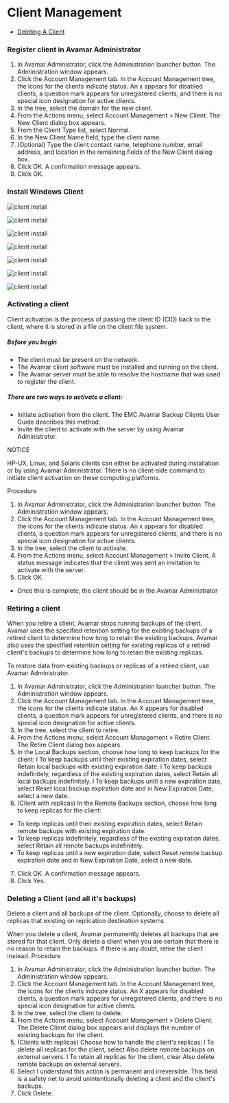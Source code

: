 # Client Management

- [Deleting A Client](#Delete-Client)

### Register client in Avamar Administrator

1. In Avamar Administrator, click the Administration launcher button.
The Administration window appears.
2. Click the Account Management tab.
In the Account Management tree, the icons for the clients indicate status. An x
appears for disabled clients, a question mark appears for unregistered clients, and
there is no special icon designation for active clients.
3. In the tree, select the domain for the new client.
4. From the Actions menu, select Account Management > New Client.
The New Client dialog box appears.
5. From the Client Type list, select Normal.
6. In the New Client Name field, type the client name.
7. (Optional) Type the client contact name, telephone number, email address, and
location in the remaining fields of the New Client dialog box.
8. Click OK.
A confirmation message appears.
9. Click OK.

### Install Windows Client

![client install](Pics/Avamar-Client-Install-01.png)

![client install](Pics/Avamar-Client-Install-02.png)

![client install](Pics/Avamar-Client-Install-03.png)

![client install](Pics/Avamar-Client-Install-04.png)

![client install](Pics/Avamar-Client-Install-05.png)

![client install](Pics/Avamar-Client-Install-06.png)

![client install](Pics/Avamar-Client-Install-07.png)

### Activating a client

Client activation is the process of passing the client ID (CID) back to the client, where it is
stored in a file on the client file system.

##### Before you begin

- The client must be present on the network.
- The Avamar client software must be installed and running on the client.
- The Avamar server must be able to resolve the hostname that was used to register the
client.

##### There are two ways to activate a client:

- Initiate activation from the client. The EMC Avamar Backup Clients User Guide describes
this method.
- Invite the client to activate with the server by using Avamar Administrator.

NOTICE

HP-UX, Linux, and Solaris clients can either be activated during installation or by using
Avamar Administrator. There is no client-side command to initiate client activation on
these computing platforms.

Procedure

1. In Avamar Administrator, click the Administration launcher button.
The Administration window appears.
2. Click the Account Management tab.
In the Account Management tree, the icons for the clients indicate status. An x
appears for disabled clients, a question mark appears for unregistered clients, and
there is no special icon designation for active clients.
3. In the tree, select the client to activate.
4. From the Actions menu, select Account Management > Invite Client.
A status message indicates that the client was sent an invitation to activate with the
server.
5. Click OK.

- Once this is complete, the client should be in the Avamar Administrator

### Retiring a client

When you retire a client, Avamar stops running backups of the client. Avamar uses the
specified retention setting for the existing backups of a retired client to determine how
long to retain the existing backups. Avamar also uses the specified retention setting for
existing replicas of a retired client's backups to determine how long to retain the existing
replicas.

To restore data from existing backups or replicas of a retired client, use Avamar
Administrator.

1. In Avamar Administrator, click the Administration launcher button.
The Administration window appears.
2. Click the Account Management tab.
In the Account Management tree, the icons for the clients indicate status. An X
appears for disabled clients, a question mark appears for unregistered clients, and
there is no special icon designation for active clients.
3. In the tree, select the client to retire.
4. From the Actions menu, select Account Management > Retire Client.
The Retire Client dialog box appears.
5. In the Local Backups section, choose how long to keep backups for the client:
l To keep backups until their existing expiration dates, select Retain local backups
with existing expiration date.
l To keep backups indefinitely, regardless of the existing expiration dates, select
Retain all local backups indefinitely.
l To keep backups until a new expiration date, select Reset local backup expiration
date and in New Expiration Date, select a new date.
6. (Client with replicas) In the Remote Backups section, choose how long to keep
replicas for the client:
- To keep replicas until their existing expiration dates, select Retain remote backups
with existing expiration date.
- To keep replicas indefinitely, regardless of the existing expiration dates, select
Retain all remote backups indefinitely.
- To keep replicas until a new expiration date, select Reset remote backup
expiration date and in New Expiration Date, select a new date.
7. Click OK.
A confirmation message appears.
8. Click Yes.

<a name="Delete-Client"></a>
### Deleting a Client (and all it's backups)

Delete a client and all backups of the client. Optionally, choose to delete all replicas that
existing on replication destination systems.

When you delete a client, Avamar permanently deletes all backups that are stored for that
client. Only delete a client when you are certain that there is no reason to retain the
backups. If there is any doubt, retire the client instead.
Procedure

1. In Avamar Administrator, click the Administration launcher button.
The Administration window appears.
2. Click the Account Management tab.
In the Account Management tree, the icons for the clients indicate status. An X
appears for disabled clients, a question mark appears for unregistered clients, and
there is no special icon designation for active clients.
3. In the tree, select the client to delete.
4. From the Actions menu, select Account Management > Delete Client.
The Delete Client dialog box appears and displays the number of existing backups for
the client.
5. (Clients with replicas) Choose how to handle the client's replicas:
l To delete all replicas for the client, select Also delete remote backups on external
servers.
l To retain all replicas for the client, clear Also delete remote backups on external
servers.
6. Select I understand this action is permanent and irreversible.
This field is a safety net to avoid unintentionally deleting a client and the client's
backups.
7. Click Delete.
